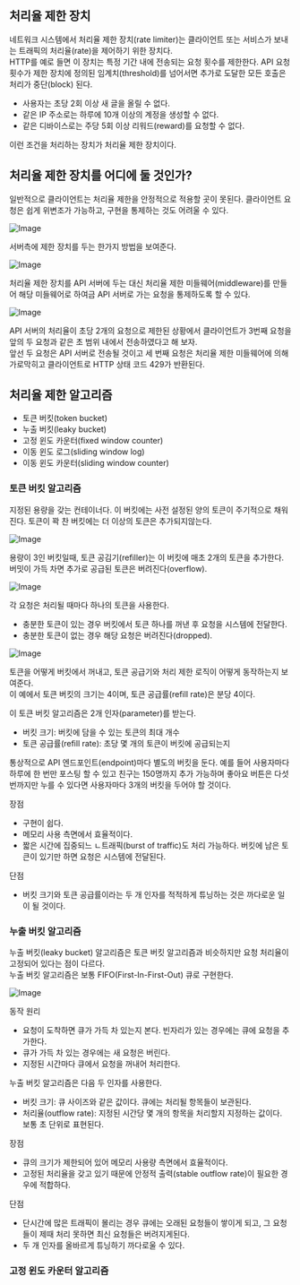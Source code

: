 ## 처리율 제한 장치
네트워크 시스템에서 처리율 제한 장치(rate limiter)는 클라이언트 또는 서비스가 보내는 트래픽의 처리율(rate)을 제어하기 위한 장치다.  
HTTP를 예로 들면 이 장치는 특정 기간 내에 전송되는 요청 횟수를 제한한다. API 요청 횟수가 제한 장치에 정의된 임계치(threshold)를 넘어서면 추가로 도달한 모든 호출은 처리가 중단(block) 된다.

- 사용자는 초당 2회 이상 새 글을 올릴 수 없다.
- 같은 IP 주소로는 하루에 10개 이상의 계정을 생성할 수 없다.
- 같은 디바이스로는 주당 5회 이상 리워드(reward)를 요청할 수 없다.

이런 조건을 처리하는 장치가 처리율 제한 장치이다.  

## 처리율 제한 장치를 어디에 둘 것인가?
일반적으로 클라이언트는 처리율 제한을 안정적으로 적용할 곳이 못된다. 클라이언트 요청은 쉽게 위변조가 가능하고, 구현을 통제하는 것도 어려울 수 있다.  

![Image](/drawio/처리율제한장치.drawio.png)

서버측에 제한 장치를 두는 한가지 방법을 보여준다.

![Image](/drawio/처리율제한장치-미들웨어.drawio.png)

처리율 제한 장치를 API 서버에 두는 대신 처리율 제한 미들웨어(middleware)를 만들어 해당 미들웨어로 하여금 API 서버로 가는 요청을 통제하도록 할 수 있다.  

![Image](/drawio/처리율제한장치-미들웨어-예제.drawio.png)

API 서버의 처리율이 초당 2개의 요청으로 제한된 상황에서 클라이언트가 3번째 요청을 앞의 두 요청과 같은 초 범위 내에서 전송하였다고 해 보자.  
앞선 두 요청은 API 서버로 전송될 것이고 세 번째 요청은 처리율 제한 미들웨어에 의해 가로막히고 클라이언트로 HTTP 상태 코드 429가 반환된다.

## 처리율 제한 알고리즘
- 토큰 버킷(token bucket)
- 누출 버킷(leaky bucket)
- 고정 윈도 카운터(fixed window counter)
- 이동 윈도 로그(sliding window log)
- 이동 윈도 카운터(sliding window counter)

### 토큰 버킷 알고리즘
지정된 용량을 갖는 컨테이너다. 이 버킷에는 사전 설정된 양의 토큰이 주기적으로 채워진다. 토큰이 꽉 찬 버킷에는 더 이상의 토큰은 추가되지않는다.

![Image](/drawio/토큰버킷.drawio.png)

용량이 3인 버킷일때, 토큰 공김기(refiller)는 이 버킷에 매초 2개의 토큰을 추가한다. 버밋이 가득 차면 추가로 공급된 토큰은 버려진다(overflow).  

![Image](/drawio/토큰버킷-상세.drawio.png)

각 요청은 처리될 때마다 하나의 토큰을 사용한다.
- 충분한 토큰이 있는 경우 버킷에서 토큰 하나를 꺼낸 후 요청을 시스템에 전달한다.
- 충분한 토큰이 없는 경우 해당 요청은 버려진다(dropped).

![Image](/drawio/토큰버킷-로직.drawio.png)

토큰을 어떻게 버킷에서 꺼내고, 토큰 공급기와 처리 제한 로직이 어떻게 동작하는지 보여준다.  
이 예에서 토큰 버킷의 크기는 4이며, 토큰 공급률(refill rate)은 분당 4이다.  

이 토큰 버킷 알고리즘은 2개 인자(parameter)를 받는다.  
- 버킷 크기: 버킷에 담을 수 있는 토큰의 최대 개수
- 토큰 공급률(refill rate): 초당 몇 개의 토큰이 버킷에 공급되는지

통상적으로 API 엔드포인트(endpoint)마다 별도의 버킷을 둔다. 예를 들어 사용자마다 하루에 한 번만 포스팅 할 수 있고 친구는 150명까지 추가 가능하며 좋아요 버튼은 다섯 번까지만 누를 수 있다면 사용자마다 3개의 버킷을 두어야 할 것이다.  

장점
- 구현이 쉽다.
- 메모리 사용 측면에서 효율적이다.
- 짧은 시간에 집중되느 ㄴ트래픽(burst of traffic)도 처리 가능하다. 버킷에 남은 토큰이 있기만 하면 요청은 시스템에 전달된다.

단점
- 버킷 크기와 토큰 공급률이라는 두 개 인자를 적적하게 튜닝하는 것은 까다로운 일이 될 것이다.

### 누출 버킷 알고리즘
누출 버킷(leaky bucket) 알고리즘은 토큰 버킷 알고리즘과 비슷하지만 요청 처리율이 고정되어 있다는 점이 다르다.  
누출 버킷 알고리즘은 보통 FIFO(First-In-First-Out) 큐로 구현한다.

![Image](/drawio/누출버킷.drawio.png)

동작 원리
- 요청이 도착하면 큐가 가득 차 있는지 본다. 빈자리가 있는 경우에는 큐에 요청을 추가한다.
- 큐가 가득 차 있는 경우에는 새 요청은 버린다.
- 지정된 시간마다 큐에서 요청을 꺼내어 처리한다.

누출 버킷 알고리즘은 다음 두 인자를 사용한다.
- 버킷 크기: 큐 사이즈와 같은 값이다. 큐에는 처리될 항목들이 보관된다.
- 처리율(outflow rate): 지정된 시간당 몇 개의 항목을 처리할지 지정하는 값이다. 보통 초 단위로 표현된다.

장점
- 큐의 크기가 제한되어 있어 메모리 사용량 측면에서 효율적이다.
- 고정된 처리율을 갖고 있기 때문에 안정적 출력(stable outflow rate)이 필요한 경우에 적합하다.

단점
- 단시간에 많은 트래픽이 몰리는 경우 큐에는 오래된 요청들이 쌓이게 되고, 그 요청들이 제때 처리 못하면 최신 요청들은 버려지게된다.
- 두 개 인자를 올바르게 튜닝하기 까다로울 수 있다.

### 고정 윈도 카운터 알고리즘

